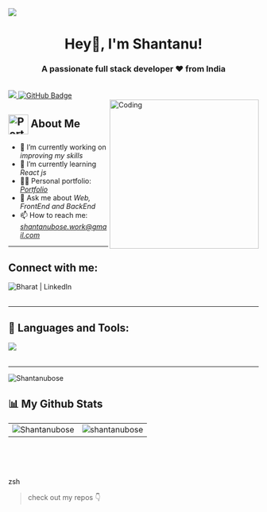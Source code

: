 <img src="https://camo.githubusercontent.com/48ec00ed4c84e771db4a1db90b56352923a8d644452a32b434d68e97006c9337/68747470733a2f2f63686b736b696c6c732e636f6d2f77702d636f6e74656e742f75706c6f6164732f323032302f30342f504e432d416e696d617465642d42616e6e6572732e676966">

<h1 align="center">Hey👋, I'm Shantanu!</h1>
<h3 align="center">A passionate full stack developer ❤ from India</h3>

<br>

<a href="https://github.com/bharatvishvkarma/github-profile-views-counter">
    <img src="https://komarev.com/ghpvc/?username=shantanubose01">
</a>
<a href="https://github.com/shnatanubose01?tab=followers"><img src="https://img.shields.io/github/followers/shantanubose01?label=Followers&style=social" alt="GitHub Badge"></a>

<br>

<img align="right" alt="Coding" width="300" src="https://miro.medium.com/max/1360/0*7Q3yvSIv_t0ioJ-Z.gif">

## <img src="https://i.postimg.cc/Wbq9jQMN/profile-logo.png" alt="Portfolio" width="40" height="40" align="center"/> About Me

- 🔭 I’m currently working on *improving my skills*
- 🌱 I’m currently learning *React js*
- 👨‍💻 Personal portfolio: *<a href="https://shantanubose-portfolio.netlify.app/" target="_blank">Portfolio</a>*
- 💬 Ask me about *Web, FrontEnd and BackEnd*
- 📫 How to reach me: *shantanubose.work@gmail.com*
<!-- - ⚡ Fun fact *I am half finished* -->

---

## Connect with me:

<!-- <a href="https://twitter.com/karanchandekar1" target="_blank"><img align="left" alt="Karan | Twitter" src="https://skillicons.dev/icons?i=twitter" /></a> -->
<a href="https://www.linkedin.com/in/bharatvishvkarma" target="_blank"><img align="left" alt="Bharat | LinkedIn" src="https://skillicons.dev/icons?i=linkedin" /></a>

<!-- <a href="https://www.instagram.com/karan.21.10/" target="_blank"><img align="left" alt="Karan | Instagram" src="https://skillicons.dev/icons?i=instagram" /></a> -->

<br />
<br />

---

## 🚀 Languages and Tools:

<img align="left" src="https://skillicons.dev/icons?i=html,css,js,java,react,bootstrap,nodejs,express,git,github,vscode" />

<br />
<br />

---

<p><img src="https://github-readme-streak-stats.herokuapp.com/?user=shantanubose01&theme=radical&hide_border=true" alt="Shantanubose" /></p>

## 📊 My Github Stats

<table>
  <tr>
    <td><img src="https://github-readme-stats.vercel.app/api?username=shnatanubose01&show_icons=true&locale=en&theme=radical&hide_border=true" alt="Shantanubose" /></td>
    <td><img src="https://github-readme-stats.vercel.app/api/top-langs?username=shantanubose01&show_icons=true&locale=en&layout=compact&theme=radical&hide_border=true" alt="shantanubose" /></td
  </tr>
</table>

<br>

<!-- <b>Note:</b> Top languages is only a metric of the languages my public code consists of and doesn't reflect experience or skill level. -->

<br/>
<br/>
  
zsh
>  check out my repos 👇
